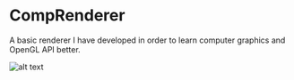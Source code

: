 # CompRenderer
A basic renderer I have developed in order to learn computer graphics and OpenGL API better.

![alt text](https://github.com/sfurkan20/CompRenderer/blob/main/image.PNG?raw=true)